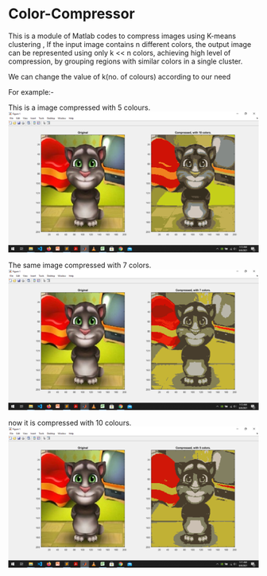 # Color-Compressor

This is a module of Matlab codes to compress images using K-means clustering  , If the input image contains n different colors, the output image can be represented using only k << n colors, achieving high level of compression, by grouping regions with similar colors in a single cluster.

We can change the value of k(no. of colours) according to our need 

For example:- 

This is a image compressed with 5 colours. 
![](images/image1.png)

The same image compressed with 7 colors.
![](images/image2.png)

now it is compressed with 10 colours. 
![](images/image3.png)
